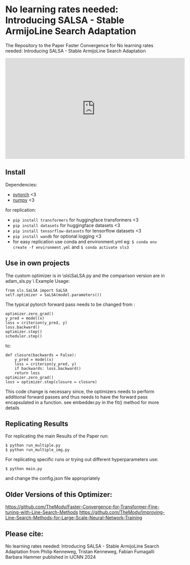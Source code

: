 # No learning rates needed: Introducing SALSA - Stable ArmijoLine Search Adaptation

The Repository to the Paper Faster Convergence for No learning rates needed: Introducing SALSA - Stable ArmijoLine Search Adaptation

<iframe width="560" height="315" src="https://www.youtube.com/embed/EttProDnEDY?si=ItGHSSTCnqjVfJZj" title="YouTube video player" frameborder="0" allow="accelerometer; autoplay; clipboard-write; encrypted-media; gyroscope; picture-in-picture; web-share" referrerpolicy="strict-origin-when-cross-origin" allowfullscreen></iframe>

## Install

Dependencies:

- [pytorch](https://pytorch.org) <3
- [numpy](https://numpy.org/install/) <3

for replication:
- `pip install transformers` for huggingface transformers <3 
- `pip install datasets` for huggingface datasets <3 
- `pip install tensorflow-datasets` for tensorflow datasets <3 
- `pip install wandb` for optional logging <3
- for easy replication use conda and environment.yml eg:
`$ conda env create -f environment.yml` and `$ conda activate sls3`



## Use in own projects

The custom optimizer is in \sls\SaLSA.py and the comparison version are in adam_sls.py \\
Example Usage:

```
from sls.SaLSA import SaLSA
self.optimizer = SaLSA(model.parameters())
```


The typical pytorch forward pass needs to be changed from :
``` 
optimizer.zero_grad()
y_pred = model(x)
loss = criterion(y_pred, y)    
loss.backward()
optimizer.step()
scheduler.step() 
```
to:
``` 
def closure(backwards = False):
    y_pred = model(x)
    loss = criterion(y_pred, y)
    if backwards: loss.backward()
    return loss
optimizer.zero_grad()
loss = optimizer.step(closure = closure)
```

This code change is necessary since, the optimizers needs to perform additional forward passes and thus needs to have the forward pass encapsulated in a function.
see embedder.py in the fit() method for more details


## Replicating Results
For replicating the main Results of the Paper run:

```
$ python run_multiple.py
$ python run_multiple_img.py
```


For replicating specific runs or trying out different hyperparameters use:

```
$ python main.py 
```

and change the config.json file appropriately

## Older Versions of this Optimizer:
https://github.com/TheMody/Faster-Convergence-for-Transformer-Fine-tuning-with-Line-Search-Methods
https://github.com/TheMody/Improving-Line-Search-Methods-for-Large-Scale-Neural-Network-Training

## Please cite:
No learning rates needed: Introducing SALSA - Stable ArmijoLine Search Adaptation
from 
Philip Kenneweg,
Tristan Kenneweg,
Fabian Fumagalli
Barbara Hammer
published in IJCNN 2024

